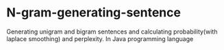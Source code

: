 # N-gram-generating-sentence
Generating unigram and bigram sentences and calculating probability(with laplace smoothing) and perplexity. In Java programming language
